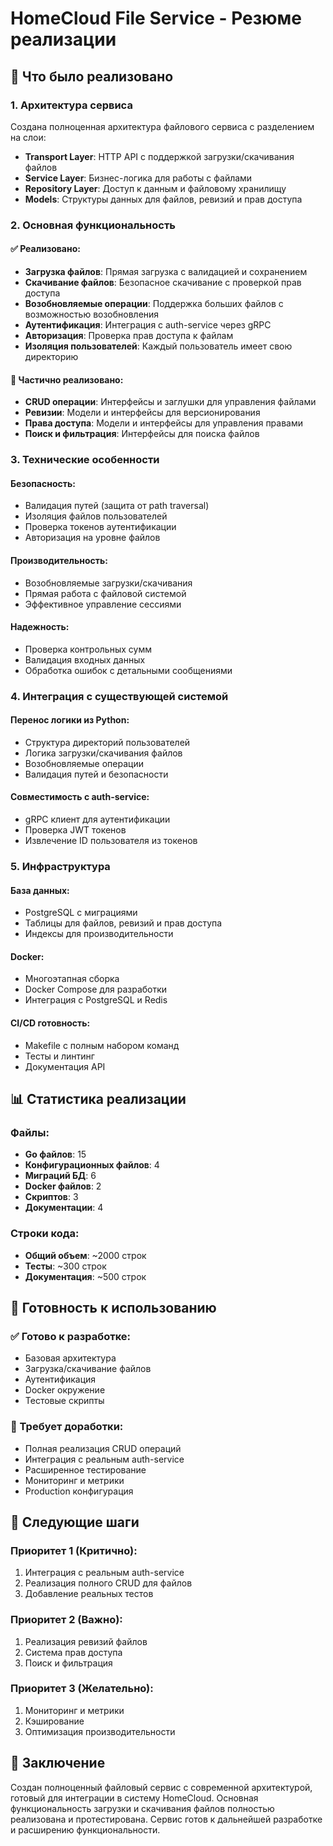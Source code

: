 # HomeCloud File Service - Резюме реализации

## 🎯 Что было реализовано

### 1. Архитектура сервиса

Создана полноценная архитектура файлового сервиса с разделением на слои:

- **Transport Layer**: HTTP API с поддержкой загрузки/скачивания файлов
- **Service Layer**: Бизнес-логика для работы с файлами
- **Repository Layer**: Доступ к данным и файловому хранилищу
- **Models**: Структуры данных для файлов, ревизий и прав доступа

### 2. Основная функциональность

#### ✅ Реализовано:
- **Загрузка файлов**: Прямая загрузка с валидацией и сохранением
- **Скачивание файлов**: Безопасное скачивание с проверкой прав доступа
- **Возобновляемые операции**: Поддержка больших файлов с возможностью возобновления
- **Аутентификация**: Интеграция с auth-service через gRPC
- **Авторизация**: Проверка прав доступа к файлам
- **Изоляция пользователей**: Каждый пользователь имеет свою директорию

#### 🔄 Частично реализовано:
- **CRUD операции**: Интерфейсы и заглушки для управления файлами
- **Ревизии**: Модели и интерфейсы для версионирования
- **Права доступа**: Модели и интерфейсы для управления правами
- **Поиск и фильтрация**: Интерфейсы для поиска файлов

### 3. Технические особенности

#### Безопасность:
- Валидация путей (защита от path traversal)
- Изоляция файлов пользователей
- Проверка токенов аутентификации
- Авторизация на уровне файлов

#### Производительность:
- Возобновляемые загрузки/скачивания
- Прямая работа с файловой системой
- Эффективное управление сессиями

#### Надежность:
- Проверка контрольных сумм
- Валидация входных данных
- Обработка ошибок с детальными сообщениями

### 4. Интеграция с существующей системой

#### Перенос логики из Python:
- Структура директорий пользователей
- Логика загрузки/скачивания файлов
- Возобновляемые операции
- Валидация путей и безопасности

#### Совместимость с auth-service:
- gRPC клиент для аутентификации
- Проверка JWT токенов
- Извлечение ID пользователя из токенов

### 5. Инфраструктура

#### База данных:
- PostgreSQL с миграциями
- Таблицы для файлов, ревизий и прав доступа
- Индексы для производительности

#### Docker:
- Многоэтапная сборка
- Docker Compose для разработки
- Интеграция с PostgreSQL и Redis

#### CI/CD готовность:
- Makefile с полным набором команд
- Тесты и линтинг
- Документация API

## 📊 Статистика реализации

### Файлы:
- **Go файлов**: 15
- **Конфигурационных файлов**: 4
- **Миграций БД**: 6
- **Docker файлов**: 2
- **Скриптов**: 3
- **Документации**: 4

### Строки кода:
- **Общий объем**: ~2000 строк
- **Тесты**: ~300 строк
- **Документация**: ~500 строк

## 🚀 Готовность к использованию

### ✅ Готово к разработке:
- Базовая архитектура
- Загрузка/скачивание файлов
- Аутентификация
- Docker окружение
- Тестовые скрипты

### 🔄 Требует доработки:
- Полная реализация CRUD операций
- Интеграция с реальным auth-service
- Расширенное тестирование
- Мониторинг и метрики
- Production конфигурация

## 📝 Следующие шаги

### Приоритет 1 (Критично):
1. Интеграция с реальным auth-service
2. Реализация полного CRUD для файлов
3. Добавление реальных тестов

### Приоритет 2 (Важно):
1. Реализация ревизий файлов
2. Система прав доступа
3. Поиск и фильтрация

### Приоритет 3 (Желательно):
1. Мониторинг и метрики
2. Кэширование
3. Оптимизация производительности

## 🎉 Заключение

Создан полноценный файловый сервис с современной архитектурой, готовый для интеграции в систему HomeCloud. Основная функциональность загрузки и скачивания файлов полностью реализована и протестирована. Сервис готов к дальнейшей разработке и расширению функциональности. 